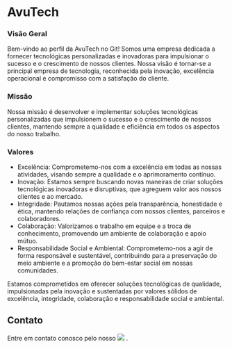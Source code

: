 # AvuTech

### Visão Geral
Bem-vindo ao perfil da AvuTech no Git! Somos uma empresa dedicada a fornecer tecnológicas personalizadas e inovadoras para impulsionar o sucesso e o crescimento de nossos clientes. Nossa visão é tornar-se a principal empresa de tecnologia, reconhecida pela inovação, excelência operacional e compromisso com a satisfação do cliente.

### Missão
Nossa missão é desenvolver e implementar soluções tecnológicas personalizadas que impulsionem o sucesso e o crescimento de nossos clientes, mantendo sempre a qualidade e eficiência em todos os aspectos do nosso trabalho.

### Valores
* Excelência: Comprometemo-nos com a excelência em todas as nossas atividades, visando sempre a qualidade e o aprimoramento contínuo.
* Inovação: Estamos sempre buscando novas maneiras de criar soluções tecnológicas inovadoras e disruptivas, que agreguem valor aos nossos clientes e ao mercado.
* Integridade: Pautamos nossas ações pela transparência, honestidade e ética, mantendo relações de confiança com nossos clientes, parceiros e colaboradores.
* Colaboração: Valorizamos o trabalho em equipe e a troca de conhecimento, promovendo um ambiente de colaboração e apoio mútuo.
* Responsabilidade Social e Ambiental: Comprometemo-nos a agir de forma responsável e sustentável, contribuindo para a preservação do meio ambiente e a promoção do bem-estar social em nossas comunidades.
  
Estamos comprometidos em oferecer soluções tecnológicas de qualidade, impulsionadas pela inovação e sustentadas por valores sólidos de excelência, integridade, colaboração e responsabilidade social e ambiental.

## Contato
Entre em contato conosco pelo nosso <a href = "mailto:avutech6@gmail.com"><img src="https://img.shields.io/badge/-Gmail-%23333?style=for-the-badge&logo=gmail&logoColor=white" target="_blank"></a> .





